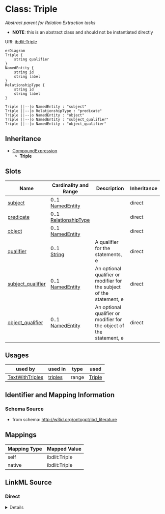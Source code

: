 

# Class: Triple


_Abstract parent for Relation Extraction tasks_




* __NOTE__: this is an abstract class and should not be instantiated directly


URI: [ibdlit:Triple](http://w3id.org/ontogpt/ibd_literature/Triple)



```mermaid
erDiagram
Triple {
    string qualifier  
}
NamedEntity {
    string id  
    string label  
}
RelationshipType {
    string id  
    string label  
}

Triple ||--|o NamedEntity : "subject"
Triple ||--|o RelationshipType : "predicate"
Triple ||--|o NamedEntity : "object"
Triple ||--|o NamedEntity : "subject_qualifier"
Triple ||--|o NamedEntity : "object_qualifier"

```




## Inheritance
* [CompoundExpression](CompoundExpression.md)
    * **Triple**



## Slots

| Name | Cardinality and Range | Description | Inheritance |
| ---  | --- | --- | --- |
| [subject](subject.md) | 0..1 <br/> [NamedEntity](NamedEntity.md) |  | direct |
| [predicate](predicate.md) | 0..1 <br/> [RelationshipType](RelationshipType.md) |  | direct |
| [object](object.md) | 0..1 <br/> [NamedEntity](NamedEntity.md) |  | direct |
| [qualifier](qualifier.md) | 0..1 <br/> [String](String.md) | A qualifier for the statements, e | direct |
| [subject_qualifier](subject_qualifier.md) | 0..1 <br/> [NamedEntity](NamedEntity.md) | An optional qualifier or modifier for the subject of the statement, e | direct |
| [object_qualifier](object_qualifier.md) | 0..1 <br/> [NamedEntity](NamedEntity.md) | An optional qualifier or modifier for the object of the statement, e | direct |





## Usages

| used by | used in | type | used |
| ---  | --- | --- | --- |
| [TextWithTriples](TextWithTriples.md) | [triples](triples.md) | range | [Triple](Triple.md) |






## Identifier and Mapping Information







### Schema Source


* from schema: http://w3id.org/ontogpt/ibd_literature





## Mappings

| Mapping Type | Mapped Value |
| ---  | ---  |
| self | ibdlit:Triple |
| native | ibdlit:Triple |





## LinkML Source

<!-- TODO: investigate https://stackoverflow.com/questions/37606292/how-to-create-tabbed-code-blocks-in-mkdocs-or-sphinx -->

### Direct

<details>
```yaml
name: Triple
description: Abstract parent for Relation Extraction tasks
from_schema: http://w3id.org/ontogpt/ibd_literature
is_a: CompoundExpression
abstract: true
attributes:
  subject:
    name: subject
    from_schema: http://w3id.org/ontogpt/ibd_literature
    domain_of:
    - GeneExposureRelationship
    - DiseaseCellularProcessRelationship
    - Triple
    range: NamedEntity
  predicate:
    name: predicate
    from_schema: http://w3id.org/ontogpt/ibd_literature
    domain_of:
    - GeneExposureRelationship
    - DiseaseCellularProcessRelationship
    - Triple
    range: RelationshipType
  object:
    name: object
    from_schema: http://w3id.org/ontogpt/ibd_literature
    domain_of:
    - GeneExposureRelationship
    - DiseaseCellularProcessRelationship
    - Triple
    range: NamedEntity
  qualifier:
    name: qualifier
    description: A qualifier for the statements, e.g. "NOT" for negation
    from_schema: http://w3id.org/ontogpt/ibd_literature
    rank: 1000
    domain_of:
    - Triple
    range: string
  subject_qualifier:
    name: subject_qualifier
    description: An optional qualifier or modifier for the subject of the statement,
      e.g. "high dose" or "intravenously administered"
    from_schema: http://w3id.org/ontogpt/ibd_literature
    domain_of:
    - GeneExposureRelationship
    - DiseaseCellularProcessRelationship
    - Triple
    range: NamedEntity
  object_qualifier:
    name: object_qualifier
    description: An optional qualifier or modifier for the object of the statement,
      e.g. "severe" or "with additional complications"
    from_schema: http://w3id.org/ontogpt/ibd_literature
    domain_of:
    - GeneExposureRelationship
    - DiseaseCellularProcessRelationship
    - Triple
    range: NamedEntity

```
</details>

### Induced

<details>
```yaml
name: Triple
description: Abstract parent for Relation Extraction tasks
from_schema: http://w3id.org/ontogpt/ibd_literature
is_a: CompoundExpression
abstract: true
attributes:
  subject:
    name: subject
    from_schema: http://w3id.org/ontogpt/ibd_literature
    alias: subject
    owner: Triple
    domain_of:
    - GeneExposureRelationship
    - DiseaseCellularProcessRelationship
    - Triple
    range: NamedEntity
  predicate:
    name: predicate
    from_schema: http://w3id.org/ontogpt/ibd_literature
    alias: predicate
    owner: Triple
    domain_of:
    - GeneExposureRelationship
    - DiseaseCellularProcessRelationship
    - Triple
    range: RelationshipType
  object:
    name: object
    from_schema: http://w3id.org/ontogpt/ibd_literature
    alias: object
    owner: Triple
    domain_of:
    - GeneExposureRelationship
    - DiseaseCellularProcessRelationship
    - Triple
    range: NamedEntity
  qualifier:
    name: qualifier
    description: A qualifier for the statements, e.g. "NOT" for negation
    from_schema: http://w3id.org/ontogpt/ibd_literature
    rank: 1000
    alias: qualifier
    owner: Triple
    domain_of:
    - Triple
    range: string
  subject_qualifier:
    name: subject_qualifier
    description: An optional qualifier or modifier for the subject of the statement,
      e.g. "high dose" or "intravenously administered"
    from_schema: http://w3id.org/ontogpt/ibd_literature
    alias: subject_qualifier
    owner: Triple
    domain_of:
    - GeneExposureRelationship
    - DiseaseCellularProcessRelationship
    - Triple
    range: NamedEntity
  object_qualifier:
    name: object_qualifier
    description: An optional qualifier or modifier for the object of the statement,
      e.g. "severe" or "with additional complications"
    from_schema: http://w3id.org/ontogpt/ibd_literature
    alias: object_qualifier
    owner: Triple
    domain_of:
    - GeneExposureRelationship
    - DiseaseCellularProcessRelationship
    - Triple
    range: NamedEntity

```
</details>